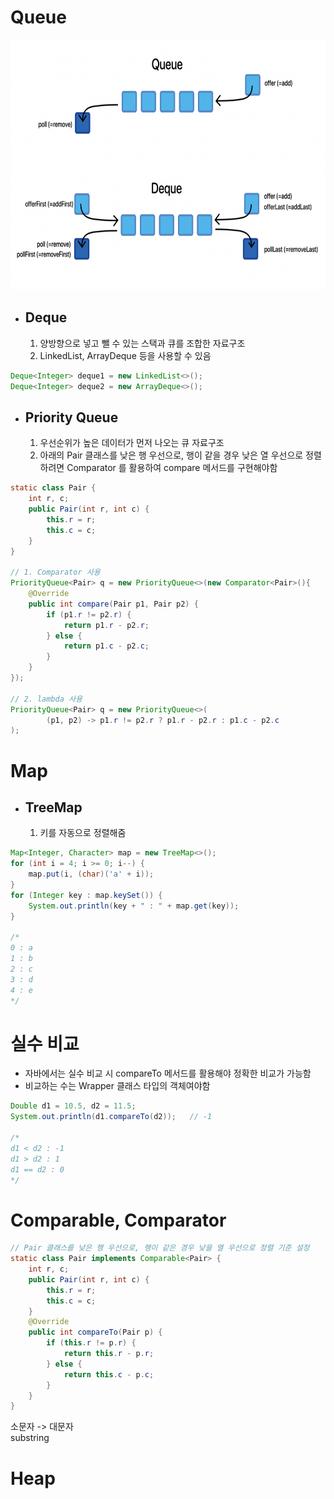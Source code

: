 # Queue
<img src="./img/deque.png" width="650px" height="400px"/><br/>
- ## __Deque__
	1. 양방향으로 넣고 뺄 수 있는 스택과 큐를 조합한 자료구조
	2. LinkedList, ArrayDeque 등을 사용할 수 있음
~~~java
Deque<Integer> deque1 = new LinkedList<>();
Deque<Integer> deque2 = new ArrayDeque<>();
~~~

- ## __Priority Queue__
	1. 우선순위가 높은 데이터가 먼저 나오는 큐 자료구조
	2. 아래의 Pair 클래스를 낮은 행 우선으로, 행이 같을 경우 낮은 열 우선으로 정렬하려면 Comparator 를 활용하여 compare 메서드를 구현해야함
~~~java
static class Pair {
    int r, c;
    public Pair(int r, int c) {
        this.r = r;
        this.c = c;
    }
}

// 1. Comparator 사용
PriorityQueue<Pair> q = new PriorityQueue<>(new Comparator<Pair>(){
    @Override
    public int compare(Pair p1, Pair p2) {
        if (p1.r != p2.r) {
            return p1.r - p2.r;
        } else {
            return p1.c - p2.c;
        }
    }
});

// 2. lambda 사용
PriorityQueue<Pair> q = new PriorityQueue<>(
        (p1, p2) -> p1.r != p2.r ? p1.r - p2.r : p1.c - p2.c
);
~~~

# Map
- ## TreeMap
	1. 키를 자동으로 정렬해줌
~~~java
Map<Integer, Character> map = new TreeMap<>();
for (int i = 4; i >= 0; i--) {
    map.put(i, (char)('a' + i));
}
for (Integer key : map.keySet()) {
    System.out.println(key + " : " + map.get(key));
}

/*
0 : a
1 : b
2 : c
3 : d
4 : e
*/
~~~

# 실수 비교
- 자바에서는 실수 비교 시 compareTo 메서드를 활용해야 정확한 비교가 가능함
- 비교하는 수는 Wrapper 클래스 타입의 객체여야함
~~~java
Double d1 = 10.5, d2 = 11.5;
System.out.println(d1.compareTo(d2));	// -1

/*
d1 < d2 : -1
d1 > d2 : 1
d1 == d2 : 0
*/
~~~

# Comparable, Comparator
~~~java
// Pair 클래스를 낮은 행 우선으로, 행이 같은 경우 낮을 열 우선으로 정렬 기준 설정
static class Pair implements Comparable<Pair> {
    int r, c;
    public Pair(int r, int c) {
        this.r = r;
        this.c = c;
    }
    @Override
    public int compareTo(Pair p) {
        if (this.r != p.r) {
            return this.r - p.r;
        } else {
            return this.c - p.c;
        }
    }
}
~~~
소문자 -> 대문자  
substring
# Heap
